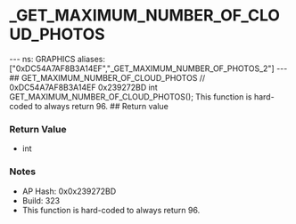 # _GET_MAXIMUM_NUMBER_OF_CLOUD_PHOTOS

--- ns: GRAPHICS aliases: ["0xDC54A7AF8B3A14EF","_GET_MAXIMUM_NUMBER_OF_PHOTOS_2"] --- ## GET_MAXIMUM_NUMBER_OF_CLOUD_PHOTOS  // 0xDC54A7AF8B3A14EF 0x239272BD int GET_MAXIMUM_NUMBER_OF_CLOUD_PHOTOS();  This function is hard-coded to always return 96.  ## Return value

### Return Value
* int

### Notes
* AP Hash: 0x0x239272BD
* Build: 323
* This function is hard-coded to always return 96.

